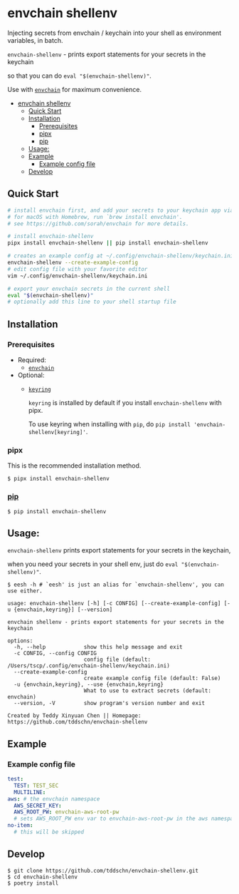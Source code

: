 # envchain shellenv

Injecting secrets from envchain / keychain into your shell as environment variables, in batch.

`envchain-shellenv` - prints export statements for your secrets in the keychain

so that you can do `eval "$(envchain-shellenv)"`.

Use with [`envchain`](https://github.com/sorah/envchain) for maximum convenience.

- [envchain shellenv](#envchain-shellenv)
  - [Quick Start](#quick-start)
  - [Installation](#installation)
    - [Prerequisites](#prerequisites)
    - [pipx](#pipx)
    - [pip](#pip)
  - [Usage:](#usage)
  - [Example](#example)
    - [Example config file](#example-config-file)
  - [Develop](#develop)

## Quick Start
```bash
# install envchain first, and add your secrets to your keychain app via envchain
# for macOS with Homebrew, run `brew install envchain'.
# see https://github.com/sorah/envchain for more details.

# install envchain-shellenv
pipx install envchain-shellenv || pip install envchain-shellenv

# creates an example config at ~/.config/envchain-shellenv/keychain.ini
envchain-shellenv --create-example-config
# edit config file with your favorite editor
vim ~/.config/envchain-shellenv/keychain.ini

# export your envchain secrets in the current shell
eval "$(envchain-shellenv)"
# optionally add this line to your shell startup file
```

## Installation

### Prerequisites
- Required:
  - [`envchain`](https://github.com/sorah/envchain)
- Optional:
  - [`keyring`](https://github.com/jaraco/keyring)

    `keyring` is installed by default if you install `envchain-shellenv` with pipx.

    To use keyring when installing with `pip`, do `pip install 'envchain-shellenv[keyring]'`.

### pipx

This is the recommended installation method.

```
$ pipx install envchain-shellenv
```

### [pip](https://pypi.org/project/envchain-shellenv/)

```
$ pip install envchain-shellenv
```

## Usage:

`envchain-shellenv` prints export statements for your secrets in the keychain,

when you need your secrets in your shell env, just do `eval "$(envchain-shellenv)"`.

```
$ eesh -h # `eesh' is just an alias for `envchain-shellenv', you can use either.

usage: envchain-shellenv [-h] [-c CONFIG] [--create-example-config] [-u {envchain,keyring}] [--version]

envchain shellenv - prints export statements for your secrets in the keychain

options:
  -h, --help            show this help message and exit
  -c CONFIG, --config CONFIG
                        config file (default: /Users/tscp/.config/envchain-shellenv/keychain.ini)
  --create-example-config
                        create example config file (default: False)
  -u {envchain,keyring}, --use {envchain,keyring}
                        What to use to extract secrets (default: envchain)
  --version, -V         show program's version number and exit

Created by Teddy Xinyuan Chen || Homepage: https://github.com/tddschn/envchain-shellenv
```

## Example

### Example config file

```yaml
test:
  TEST: TEST_SEC
  MULTILINE:
aws: # the envchain namespace
  AWS_SECRET_KEY:
  AWS_ROOT_PW: envchain-aws-root-pw
  # sets AWS_ROOT_PW env var to envchain-aws-root-pw in the aws namespace of envchain
no-item:
  # this will be skipped

```


## Develop

```
$ git clone https://github.com/tddschn/envchain-shellenv.git
$ cd envchain-shellenv
$ poetry install
```